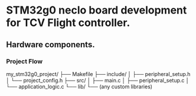 # STM32g0 neclo board development for TCV Flight controller.
## Hardware components.


### Project Flow

my_stm32g0_project/
├── Makefile
├── include/
│   ├── peripheral_setup.h
│   └── project_config.h
├── src/
│   ├── main.c
│   ├── peripheral_setup.c
│   └── application_logic.c
└── lib/
    └── (any custom libraries)
